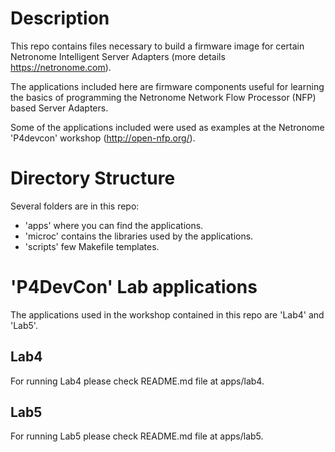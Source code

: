 # Description
This repo contains files necessary to build a firmware image for certain
Netronome Intelligent Server Adapters (more details https://netronome.com).

The applications included here are firmware components useful for learning
the basics of programming the Netronome Network Flow Processor (NFP) based
Server Adapters.

Some of the applications included were used as examples at the Netronome
'P4devcon' workshop (http://open-nfp.org/).

# Directory Structure
Several folders are in this repo:
* 'apps' where you can find the applications.
* 'microc' contains the libraries used by the applications.
* 'scripts' few Makefile templates.

# 'P4DevCon' Lab applications
The applications used in the workshop contained in this repo are
'Lab4' and 'Lab5'.

## Lab4
For running Lab4 please check README.md file at apps/lab4.

## Lab5
For running Lab5 please check README.md file at apps/lab5.
